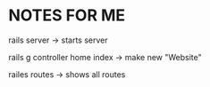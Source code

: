 # NOTES FOR ME
rails server -> starts server

rails g controller home index -> make new "Website"

railes routes -> shows all routes 
